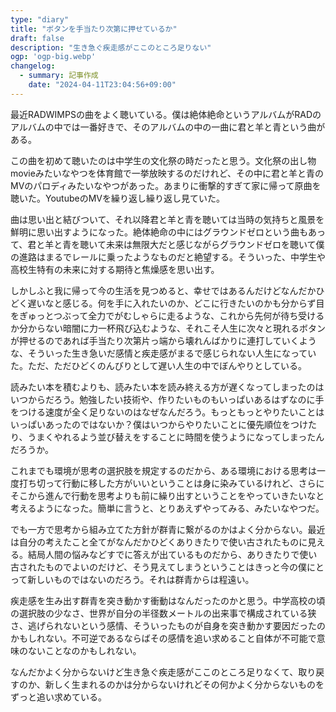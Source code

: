 ```yaml
---
type: "diary"
title: "ボタンを手当たり次第に押せているか"
draft: false
description: "生き急ぐ疾走感がここのところ足りない"
ogp: 'ogp-big.webp'
changelog:
  - summary: 記事作成
    date: "2024-04-11T23:04:56+09:00"
---
```


<!-- titleは自動で入る -->
最近RADWIMPSの曲をよく聴いている。僕は絶体絶命というアルバムがRADのアルバムの中では一番好きで、そのアルバムの中の一曲に君と羊と青という曲がある。

この曲を初めて聴いたのは中学生の文化祭の時だったと思う。文化祭の出し物movieみたいなやつを体育館で一挙放映するのだけれど、その中に君と羊と青のMVのパロディみたいなやつがあった。あまりに衝撃的すぎて家に帰って原曲を聴いた。YoutubeのMVを繰り返し繰り返し見ていた。

曲は思い出と結びついて、それ以降君と羊と青を聴いては当時の気持ちと風景を鮮明に思い出すようになった。絶体絶命の中にはグラウンドゼロという曲もあって、君と羊と青を聴いて未来は無限大だと感じながらグラウンドゼロを聴いて僕の進路はまるでレールに乗ったようなものだと絶望する。そういった、中学生や高校生特有の未来に対する期待と焦燥感を思い出す。

しかしふと我に帰って今の生活を見つめると、幸せではあるんだけどなんだかひどく遅いなと感じる。何を手に入れたいのか、どこに行きたいのかも分からず目をぎゅっとつぶって全力でがむしゃらに走るような、これから先何が待ち受けるか分からない暗闇に力一杯飛び込むような、それこそ人生に次々と現れるボタンが押せるのであれば手当たり次第片っ端から壊れんばかりに連打していくような、そういった生き急いだ感情と疾走感がまるで感じられない人生になっていた。ただ、ただひどくのんびりとして遅い人生の中でぼんやりとしている。

読みたい本を積むよりも、読みたい本を読み終える方が遅くなってしまったのはいつからだろう。勉強したい技術や、作りたいものもいっぱいあるはずなのに手をつける速度が全く足りないのはなぜなんだろう。もっともっとやりたいことはいっぱいあったのではないか？僕はいつからやりたいことに優先順位をつけたり、うまくやれるよう並び替えをすることに時間を使うようになってしまったんだろうか。

これまでも環境が思考の選択肢を規定するのだから、ある環境における思考は一度打ち切って行動に移した方がいいということは身に染みているけれど、さらにそこから進んで行動を思考よりも前に繰り出すということをやっていきたいなと考えるようになった。簡単に言うと、とりあえずやってみる、みたいなやつだ。

でも一方で思考から組み立てた方針が群青に繋がるのかはよく分からない。最近は自分の考えたこと全てがなんだかひどくありきたりで使い古されたものに見える。結局人間の悩みなどすでに答えが出ているものだから、ありきたりで使い古されたものでよいのだけど、そう見えてしまうということはきっと今の僕にとって新しいものではないのだろう。それは群青からは程遠い。

疾走感を生み出す群青を突き動かす衝動はなんだったのかと思う。中学高校の頃の選択肢の少なさ、世界が自分の半径数メートルの出来事で構成されている狭さ、逃げられないという感情、そういったものが自身を突き動かす要因だったのかもしれない。不可逆であるならばその感情を追い求めること自体が不可能で意味のないことなのかもしれない。

なんだかよく分からないけど生き急ぐ疾走感がここのところ足りなくて、取り戻すのか、新しく生まれるのかは分からないけれどその何かよく分からないものをずっと追い求めている。
